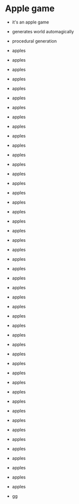 # Apple game

- it's an apple game
- generates world automagically
- procedural generation
- apples
- apples
- apples
- apples
- apples
- apples
- apples
- apples
- apples
- apples
- apples
- apples
- apples
- apples
- apples
- apples
- apples
- apples
- apples
- apples
- apples
- apples
- apples
- apples
- apples
- apples
- apples
- apples
- apples
- apples
- apples
- apples
- apples
- apples
- apples
- apples
- apples
- apples
- apples
- apples
- apples
- apples
- apples
- apples
- apples
- apples
- apples

- gg
